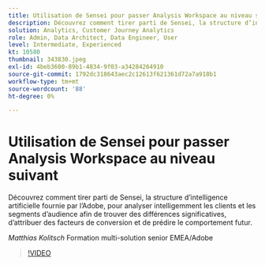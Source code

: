 ```yaml
---
title: Utilisation de Sensei pour passer Analysis Workspace au niveau suivant
description: Découvrez comment tirer parti de Sensei, la structure d’intelligence artificielle fournie par Adobe, pour analyser intelligemment les segments de clients et d’audiences sur ... (Les descriptions doivent comporter entre 60 et 160 caractères)
solution: Analytics, Customer Journey Analytics
role: Admin, Data Architect, Data Engineer, User
level: Intermediate, Experienced
kt: 10580
thumbnail: 343830.jpeg
exl-id: 4beb3600-89b1-4834-9f03-a34284264910
source-git-commit: 1792dc318643aec2c12613f621361d72a7a918b1
workflow-type: tm+mt
source-wordcount: '88'
ht-degree: 0%

---
```


# Utilisation de Sensei pour passer Analysis Workspace au niveau suivant

Découvrez comment tirer parti de Sensei, la structure d’intelligence artificielle fournie par l’Adobe, pour analyser intelligemment les clients et les segments d’audience afin de trouver des différences significatives, d’attribuer des facteurs de conversion et de prédire le comportement futur.

*Matthias Kolitsch* Formation multi-solution senior EMEA/Adobe

>[!VIDEO](https://video.tv.adobe.com/v/343830/?quality=12&learn=on)
